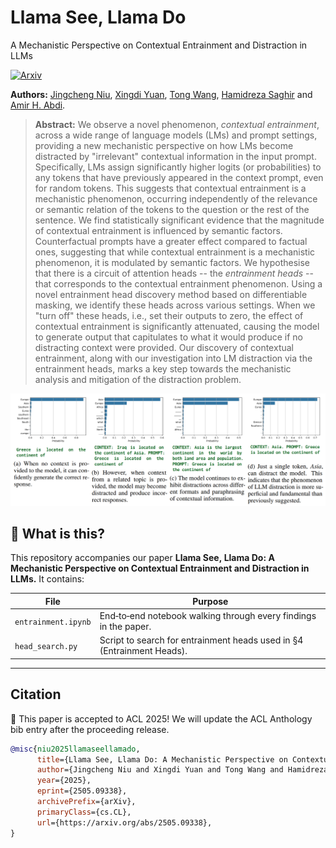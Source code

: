 # Llama See, Llama Do
A Mechanistic Perspective on Contextual Entrainment and Distraction in LLMs

[![Arxiv](https://img.shields.io/badge/Arxiv-2505.09338-red?style=flat-square&logo=arxiv&logoColor=white)](https://arxiv.org/abs/2505.09338)  

**Authors:** [Jingcheng Niu](https://frankniujc.github.io/), [Xingdi Yuan](https://xingdi-eric-yuan.github.io/), [Tong Wang](https://www.cs.toronto.edu/~tong/), [Hamidreza Saghir](https://hsaghir.github.io/) and [Amir H. Abdi](https://amir-abdi.com/).

> **Abstract:** We observe a novel phenomenon, *contextual entrainment*, across a wide range of language models (LMs) and prompt settings, providing a new mechanistic perspective on how LMs become distracted by "irrelevant" contextual information in the input prompt. Specifically, LMs assign significantly higher logits (or probabilities) to any tokens that have previously appeared in the context prompt, even for random tokens. This suggests that contextual entrainment is a mechanistic phenomenon, occurring independently of the relevance or semantic relation of the tokens to the question or the rest of the sentence. We find statistically significant evidence that the magnitude of contextual entrainment is influenced by semantic factors. Counterfactual prompts have a greater effect compared to factual ones, suggesting that while contextual entrainment is a mechanistic phenomenon, it is modulated by semantic factors.
We hypothesise that there is a circuit of attention heads -- the *entrainment heads* -- that corresponds to the contextual entrainment phenomenon. Using a novel entrainment head discovery method based on differentiable masking, we identify these heads across various settings. When we "turn off" these heads, i.e., set their outputs to zero, the effect of contextual entrainment is significantly attenuated, causing the model to generate output that capitulates to what it would produce if no distracting context were provided. Our discovery of contextual entrainment, along with our investigation into LM distraction via the entrainment heads, marks a key step towards the mechanistic analysis and mitigation of the distraction problem.

<p align="center">
  <img src="./image.png" />
</p>


## 📖  What is this?

This repository accompanies our paper **Llama See, Llama Do: A Mechanistic Perspective on Contextual Entrainment and Distraction in LLMs.** It contains:

| File            | Purpose                                                                                     |
| ------------------------ | ------------------------------------------------------------------------------------------- |
| `entrainment.ipynb`      | End‑to‑end notebook walking through every findings in the paper.                        |
| `head_search.py`         | Script to search for entrainment heads used in §4 (Entrainment Heads).                                  |

---

## Citation

🎉 This paper is accepted to ACL 2025! We will update the ACL Anthology bib entry after the proceeding release.

```bibtex
@misc{niu2025llamaseellamado,
      title={Llama See, Llama Do: A Mechanistic Perspective on Contextual Entrainment and Distraction in LLMs}, 
      author={Jingcheng Niu and Xingdi Yuan and Tong Wang and Hamidreza Saghir and Amir H. Abdi},
      year={2025},
      eprint={2505.09338},
      archivePrefix={arXiv},
      primaryClass={cs.CL},
      url={https://arxiv.org/abs/2505.09338}, 
}
```
